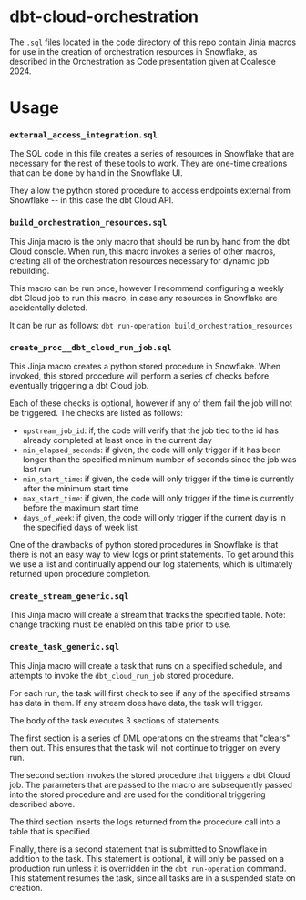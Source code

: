# dbt-cloud-orchestration
The `.sql` files located in the [code](./code/) directory of this repo contain
Jinja macros for use in the creation of orchestration resources in Snowflake, as
described in the Orchestration as Code presentation given at Coalesce 2024.

# Usage
### `external_access_integration.sql`
The SQL code in this file creates a series of resources in Snowflake that are necessary for the rest of these tools to work. They are one-time creations that can be done by hand in the Snowflake UI.

They allow the python stored procedure to access endpoints external from Snowflake -- in this case the dbt Cloud API.

### `build_orchestration_resources.sql`
This Jinja macro is the only macro that should be run by hand from the dbt Cloud console. When run, this macro invokes a series of other macros, creating all of the orchestration resources necessary for dynamic job rebuilding.

This macro can be run once, however I recommend configuring a weekly dbt Cloud job to run this macro, in case any resources in Snowflake are accidentally deleted.

It can be run as follows:
`dbt run-operation build_orchestration_resources`

### `create_proc__dbt_cloud_run_job.sql`
This Jinja macro creates a python stored procedure in Snowflake. When invoked, this stored procedure will perform a series of checks before eventually triggering a dbt Cloud job.

Each of these checks is optional, however if any of them fail the job will not be triggered. The checks are listed as follows:
- `upstream_job_id`: if, the code will verify that the job tied to the id has already completed at least once in the current day
- `min_elapsed_seconds`: if given, the code will only trigger if it has been longer than the specified minimum number of seconds since the job was last run
- `min_start_time`: if given, the code will only trigger if the time is currently after the minimum start time
- `max_start_time`: if given, the code will only trigger if the time is currently before the maximum start time
- `days_of_week`: if given, the code will only trigger if the current day is in the specified days of week list

One of the drawbacks of python stored procedures in Snowflake is that there is not an easy way to view logs or print statements. To get around this we use a list and continually append our log statements, which is ultimately returned upon procedure completion.

### `create_stream_generic.sql`
This Jinja macro will create a stream that tracks the specified table.
Note: change tracking must be enabled on this table prior to use.

### `create_task_generic.sql`
This Jinja macro will create a task that runs on a specified schedule, and attempts to invoke the `dbt_cloud_run_job` stored procedure.

For each run, the task will first check to see if any of the specified streams has data in them. If any stream does have data, the task will trigger.

The body of the task executes 3 sections of statements.

The first section is a series of DML operations on the streams that "clears" them out. This ensures that the task will not continue to trigger on every run.

The second section invokes the stored procedure that triggers a dbt Cloud job. The parameters that are passed to the macro are subsequently passed into the stored procedure and are used for the conditional triggering described above.

The third section inserts the logs returned from the procedure call into a table that is specified.

Finally, there is a second statement that is submitted to Snowflake in addition to the task. This statement is optional, it will only be passed on a production run unless it is overridden in the `dbt run-operation` command. This statement resumes the task, since all tasks are in a suspended state on creation.
